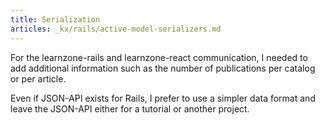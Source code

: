 ```yaml
---
title: Serialization
articles: _kx/rails/active-model-serializers.md
---
```


For the learnzone-rails and learnzone-react communication, I needed to add additional
information such as the number of publications per catalog or per article. 

Even if JSON-API exists for Rails, I prefer to use a simpler data format and 
leave the JSON-API either for a tutorial or another project.